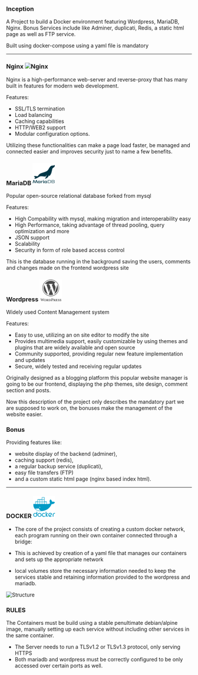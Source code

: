 ### Inception

A Project to build a Docker environment featuring Wordpress, MariaDB, Nginx.
Bonus Services include like Adminer, duplicati, Redis, a static html page as well as FTP service.

Built using docker-compose using a yaml file is mandatory

---

### Nginx <img src="<img>https://github.com/devicons/devicon/blob/6910f0503efdd315c8f9b858234310c06e04d9c0/icons/nginx/nginx-original.svg</img>" width="60" height="60" title="Nginx" alt="Nginx"/>

Nginx is a high-performance web-server and reverse-proxy that has many built in features for modern web development.

Features:
 - SSL/TLS termination
 - Load balancing
 - Caching capabilities
 - HTTP/WEB2 support
 - Modular configuration options.

Utilizing these functionalities can make a page load faster, be managed and connected easier and improves security just to name a few benefits.

### MariaDB <img src="https://github.com/devicons/devicon/blob/6910f0503efdd315c8f9b858234310c06e04d9c0/icons/mariadb/mariadb-original-wordmark.svg" width="60" height="60" title="MariaDB" alt="MariaDB"/>

Popular open-source relational database forked from mysql

Features:
 - High Compability with mysql, making migration and interoperability easy
 - High Performance, taking advantage of thread pooling, query optimization and more
 - JSON support
 - Scalability
 - Security in form of role based access control

This is the database running in the background saving the users, comments and changes made on the frontend wordpress site


### Wordpress <img src="https://github.com/devicons/devicon/blob/6910f0503efdd315c8f9b858234310c06e04d9c0/icons/wordpress/wordpress-plain-wordmark.svg" width="60" height="60" title="WP" alt="WP"/>

Widely used Content Management system

Features:
 - Easy to use, utilizing an on site editor to modify the site
 - Provides multimedia support, easily customizable by using themes and plugins that are widely available and open source
 - Community supported, providing regular new feature implementation and updates
 - Secure, widely tested and receiving regular updates
 
Originally designed as a blogging platform this popular website manager is going to be our frontend, displaying the php themes, site design, comment section and posts.

Now this description of the project only describes the mandatory part we are supposed to work on, the bonuses make the management of the website easier. 

### Bonus

Providing features like: 
 - website display of the backend (adminer),
 - caching support (redis),
 - a regular backup service (duplicati),
 - easy file transfers (FTP)
 - and a custom static html page (nginx based index html).

---


### DOCKER <img src="https://github.com/devicons/devicon/blob/6910f0503efdd315c8f9b858234310c06e04d9c0/icons/docker/docker-plain-wordmark.svg" width="60" height="60" title="Docker" alt="Docker"/>

 - The core of the project consists of creating a custom docker network, each program running on their own container connected through a bridge:
   
 - This is achieved by creation of a yaml file that manages our containers and sets up the appropriate network 
 - local volumes store the necessary information needed to keep the services stable and retaining information provided to the wordpress and mariadb.

<img src="https://files.slack.com/files-pri/T039P7U66-F07BGJQ3U0Z/image.png" width="60" height="60" title="Structure" alt="Structure"/>

### RULES

The Containers must be build using a stable penultimate debian/alpine image, manually setting up each service without including other services in the same container.
 - The Server needs to run a TLSv1.2 or TLSv1.3 protocol, only serving HTTPS 
 - Both mariadb and wordpress must be correctly configured to be only accessed over certain ports as well.


